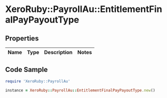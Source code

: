 # XeroRuby::PayrollAu::EntitlementFinalPayPayoutType

## Properties

Name | Type | Description | Notes
------------ | ------------- | ------------- | -------------

## Code Sample

```ruby
require 'XeroRuby::PayrollAu'

instance = XeroRuby::PayrollAu::EntitlementFinalPayPayoutType.new()
```


